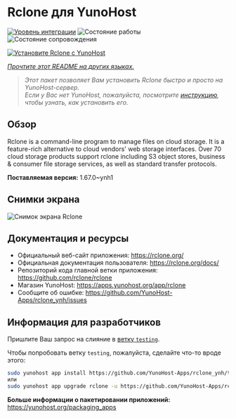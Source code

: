 <!--
Важно: этот README был автоматически сгенерирован <https://github.com/YunoHost/apps/tree/master/tools/readme_generator>
Он НЕ ДОЛЖЕН редактироваться вручную.
-->

# Rclone для YunoHost

[![Уровень интеграции](https://dash.yunohost.org/integration/rclone.svg)](https://ci-apps.yunohost.org/ci/apps/rclone/) ![Состояние работы](https://ci-apps.yunohost.org/ci/badges/rclone.status.svg) ![Состояние сопровождения](https://ci-apps.yunohost.org/ci/badges/rclone.maintain.svg)

[![Установите Rclone с YunoHost](https://install-app.yunohost.org/install-with-yunohost.svg)](https://install-app.yunohost.org/?app=rclone)

*[Прочтите этот README на других языках.](./ALL_README.md)*

> *Этот пакет позволяет Вам установить Rclone быстро и просто на YunoHost-сервер.*  
> *Если у Вас нет YunoHost, пожалуйста, посмотрите [инструкцию](https://yunohost.org/install), чтобы узнать, как установить его.*

## Обзор

Rclone is a command-line program to manage files on cloud storage. It is a feature-rich alternative to cloud vendors' web storage interfaces. Over 70 cloud storage products support rclone including S3 object stores, business & consumer file storage services, as well as standard transfer protocols.

**Поставляемая версия:** 1.67.0~ynh1

## Снимки экрана

![Снимок экрана Rclone](./doc/screenshots/screenshot.png)

## Документация и ресурсы

- Официальный веб-сайт приложения: <https://rclone.org/>
- Официальная документация пользователя: <https://rclone.org/docs/>
- Репозиторий кода главной ветки приложения: <https://github.com/rclone/rclone>
- Магазин YunoHost: <https://apps.yunohost.org/app/rclone>
- Сообщите об ошибке: <https://github.com/YunoHost-Apps/rclone_ynh/issues>

## Информация для разработчиков

Пришлите Ваш запрос на слияние в [ветку `testing`](https://github.com/YunoHost-Apps/rclone_ynh/tree/testing).

Чтобы попробовать ветку `testing`, пожалуйста, сделайте что-то вроде этого:

```bash
sudo yunohost app install https://github.com/YunoHost-Apps/rclone_ynh/tree/testing --debug
или
sudo yunohost app upgrade rclone -u https://github.com/YunoHost-Apps/rclone_ynh/tree/testing --debug
```

**Больше информации о пакетировании приложений:** <https://yunohost.org/packaging_apps>
